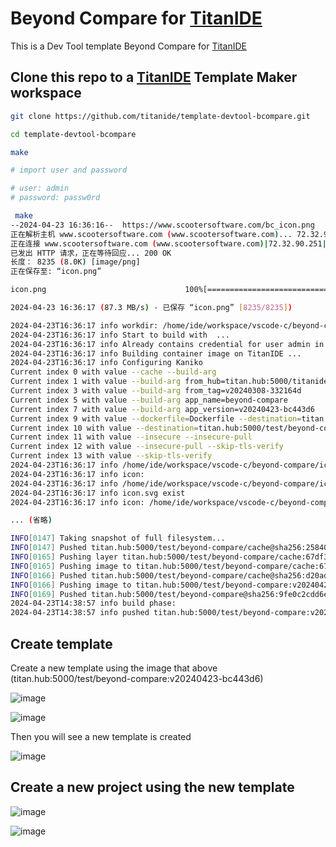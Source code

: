 # Beyond Compare for [TitanIDE](https://www.cloudtogo.cn/product-TitanIDE)

This is a Dev Tool template Beyond Compare for [TitanIDE](https://www.cloudtogo.cn/product-TitanIDE)

## Clone this repo to a [TitanIDE](https://www.cloudtogo.cn/product-TitanIDE) Template Maker workspace

```bash
git clone https://github.com/titanide/template-devtool-bcompare.git

cd template-devtool-bcompare

make

# import user and password

# user: admin
# password: passw0rd

```

```bash
 make
--2024-04-23 16:36:16--  https://www.scootersoftware.com/bc_icon.png
正在解析主机 www.scootersoftware.com (www.scootersoftware.com)... 72.32.90.251
正在连接 www.scootersoftware.com (www.scootersoftware.com)|72.32.90.251|:443... 已连接。
已发出 HTTP 请求，正在等待回应... 200 OK
长度： 8235 (8.0K) [image/png]
正在保存至: “icon.png”

icon.png                               100%[===========================================================================>]   8.04K  --.-KB/s    用时 0s    

2024-04-23 16:36:17 (87.3 MB/s) - 已保存 “icon.png” [8235/8235])

2024-04-23T16:36:17 info workdir: /home/ide/workspace/vscode-c/beyond-compare
2024-04-23T16:36:17 info Start to build with  ...
2024-04-23T16:36:17 info Already contains credential for user admin in titan.hub:5000, if you want to update it, pleas input with force argument, e.g. make login force=true 
2024-04-23T16:36:17 info Building container image on TitanIDE ...
2024-04-23T16:36:17 info Configuring Kaniko
Current index 0 with value --cache --build-arg
Current index 1 with value --build-arg from_hub=titan.hub:5000/titanide
Current index 3 with value --build-arg from_tag=v20240308-332164d
Current index 5 with value --build-arg app_name=beyond-compare
Current index 7 with value --build-arg app_version=v20240423-bc443d6
Current index 9 with value --dockerfile=Dockerfile --destination=titan.hub:5000/test/beyond-compare:v20240423-bc443d6
Current index 10 with value --destination=titan.hub:5000/test/beyond-compare:v20240423-bc443d6 --insecure
Current index 11 with value --insecure --insecure-pull
Current index 12 with value --insecure-pull --skip-tls-verify
Current index 13 with value --skip-tls-verify 
2024-04-23T16:36:17 info /home/ide/workspace/vscode-c/beyond-compare/icon.svg
2024-04-23T16:36:17 info icon: 
2024-04-23T16:36:17 info /home/ide/workspace/vscode-c/beyond-compare/icon.png
2024-04-23T16:36:17 info icon.svg exist
2024-04-23T16:36:17 info icon: /home/ide/workspace/vscode-c/beyond-compare/icon.png

... (省略)

INFO[0147] Taking snapshot of full filesystem...        
INFO[0147] Pushed titan.hub:5000/test/beyond-compare/cache@sha256:258407cd32c7c3b1b8d49dda0b57ea9888f85b76228866a3442aee35845bcb2f 
INFO[0165] Pushing layer titan.hub:5000/test/beyond-compare/cache:67df3bb35d4497f86e07370e2870f8d27a663e2dc8c65762198e91228e5f1d5d to cache now 
INFO[0165] Pushing image to titan.hub:5000/test/beyond-compare/cache:67df3bb35d4497f86e07370e2870f8d27a663e2dc8c65762198e91228e5f1d5d 
INFO[0166] Pushed titan.hub:5000/test/beyond-compare/cache@sha256:d20ad4ceac3a13432cfef89eff5687da4ff8a9971b726a0f2d9e94244609d063 
INFO[0166] Pushing image to titan.hub:5000/test/beyond-compare:v20240423-bc443d6 
INFO[0169] Pushed titan.hub:5000/test/beyond-compare@sha256:9fe0c2cdd6e0c3bba5c1da1313106498aa4d07388b43440df894dd16a22113c5 
2024-04-23T14:38:57 info build phase: 
2024-04-23T14:38:57 info pushed titan.hub:5000/test/beyond-compare:v20240423-bc443d6
```

## Create template

Create a new template using the image that above (titan.hub:5000/test/beyond-compare:v20240423-bc443d6)

![image](https://github.com/titanide/template-devtool-bcompare/assets/6748475/0212cf6f-9b6b-46e6-acd2-dc31226278b4)

![image](https://github.com/titanide/template-devtool-bcompare/assets/6748475/9ced7694-a1ce-46aa-9e7c-e39bcc27ff35)


Then you will see a new template is created

![image](https://github.com/titanide/template-devtool-bcompare/assets/6748475/9532200f-471e-4b9e-8830-5c509065bb61)

## Create a new project using the new template

![image](https://github.com/titanide/template-devtool-bcompare/assets/6748475/1ef4a35c-ab9c-4bc2-b0ff-257361e8880b)

![image](https://github.com/titanide/template-devtool-bcompare/assets/6748475/889c5531-5d87-49ae-9fab-4c7fc3646694)



